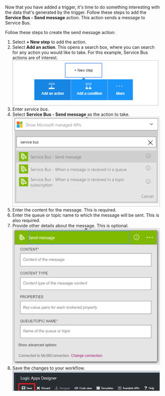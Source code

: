 Now that you have added a trigger, it's time to do something interesting with the data that's generated by the trigger. Follow these steps to add the **Service Bus - Send message** action. This action sends a message to Service Bus.  

Follow these steps to create the send message action:  

1. Select **+ New step** to add the action.  
2. Select **Add an action**. This opens a search box, where you can search for any action you would like to take. For this example, Service Bus actions are of interest.    
   ![Service Bus action image 1](./media/connectors-create-api-servicebus/action-1.png)   
3. Enter *service bus*.  
4. Select **Service Bus - Send message** as the action to take.  
   ![Service Bus action image 2](./media/connectors-create-api-servicebus/action-2.png)    
5. Enter the content for the message. This is required.  
6. Enter the queue or topic name to which the message will be sent. This is also required.   
7. Provide other details about the message. This is optional.     
   ![Service Bus action image 3](./media/connectors-create-api-servicebus/action-3.png)    
8. Save the changes to your workflow.   
   ![Service Bus action image 4](./media/connectors-create-api-servicebus/action-4.png)     

